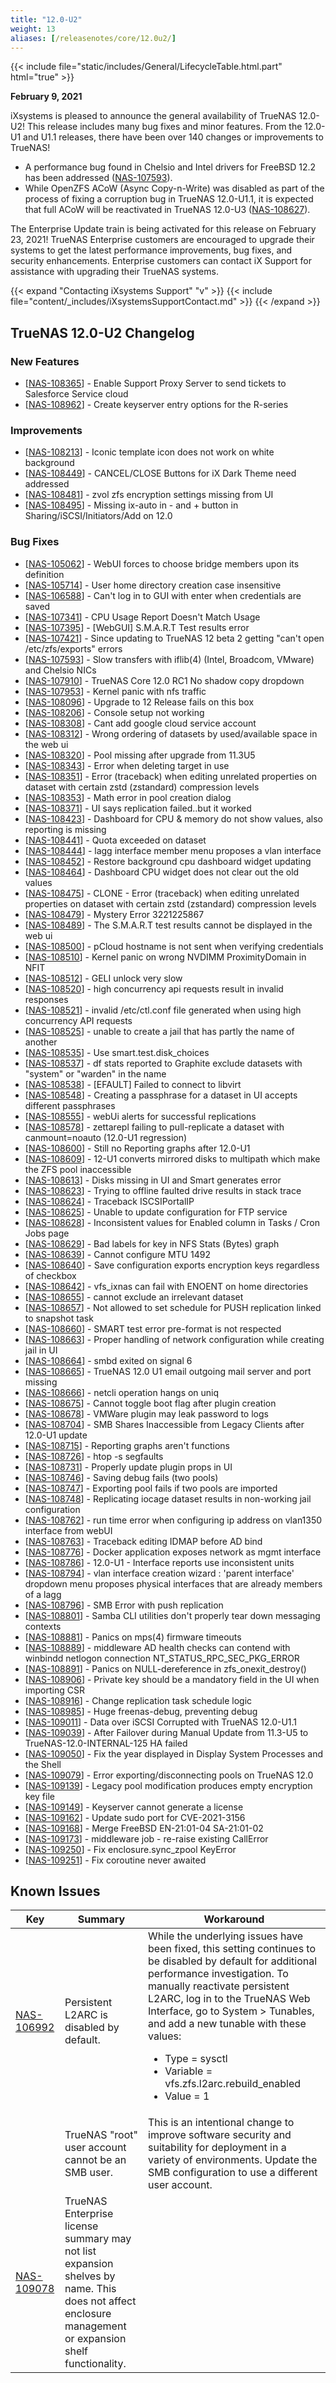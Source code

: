 ```yaml
---
title: "12.0-U2"
weight: 13
aliases: [/releasenotes/core/12.0u2/]
---
```


{{< include file="static/includes/General/LifecycleTable.html.part" html="true" >}}

**February 9, 2021**

iXsystems is pleased to announce the general availability of TrueNAS 12.0-U2! This release includes many bug fixes and minor features. From the 12.0-U1 and U1.1 releases, there have been over 140 changes or improvements to TrueNAS!

<ul>
	<li>A performance bug found in Chelsio and Intel drivers for FreeBSD 12.2 has been addressed (<a href="https://ixsystems.atlassian.net/browse/NAS-107593" target="_blank">NAS-107593</a>).
</li>
<li>While OpenZFS ACoW (Async Copy-n-Write) was disabled as part of the process of fixing a corruption bug in TrueNAS 12.0-U1.1, it is expected that full ACoW will be reactivated in TrueNAS 12.0-U3 (<a href="https://ixsystems.atlassian.net/browse/NAS-108627" target="_blank">NAS-108627</a>).
</li>
</ul>

The Enterprise Update train is being activated for this release on February 23, 2021! TrueNAS Enterprise customers are encouraged to upgrade their systems to get the latest performance improvements, bug fixes, and security enhancements. Enterprise customers can contact iX Support for assistance with upgrading their TrueNAS systems.

{{< expand "Contacting iXsystems Support" "v" >}}
{{< include file="content/_includes/iXsystemsSupportContact.md" >}}
{{< /expand >}}

## TrueNAS 12.0-U2 Changelog

### New Features 

<ul>
<li>[<a href='https://ixsystems.atlassian.net/browse/NAS-108365'>NAS-108365</a>] -         Enable Support Proxy Server to send tickets to Salesforce Service cloud
</li>
<li>[<a href='https://ixsystems.atlassian.net/browse/NAS-108962'>NAS-108962</a>] -         Create keyserver entry options for the R-series
</li>
</ul>  

### Improvements

<ul>
<li>[<a href='https://ixsystems.atlassian.net/browse/NAS-108213'>NAS-108213</a>] -         Iconic template icon does not work on white background
</li>
<li>[<a href='https://ixsystems.atlassian.net/browse/NAS-108449'>NAS-108449</a>] -         CANCEL/CLOSE Buttons for iX Dark Theme need addressed 
</li>
<li>[<a href='https://ixsystems.atlassian.net/browse/NAS-108481'>NAS-108481</a>] -         zvol zfs encryption settings missing from UI
</li>
<li>[<a href='https://ixsystems.atlassian.net/browse/NAS-108495'>NAS-108495</a>] -         Missing ix-auto in - and + button in Sharing/iSCSI/Initiators/Add on 12.0
</li>
</ul>

### Bug Fixes

<ul>
<li>[<a href='https://ixsystems.atlassian.net/browse/NAS-105062'>NAS-105062</a>] -         WebUI forces to choose bridge members upon its definition
</li>
<li>[<a href='https://ixsystems.atlassian.net/browse/NAS-105714'>NAS-105714</a>] -         User home directory creation case insensitive
</li>
<li>[<a href='https://ixsystems.atlassian.net/browse/NAS-106588'>NAS-106588</a>] -         Can't log in to GUI with enter when credentials are saved
</li>
<li>[<a href='https://ixsystems.atlassian.net/browse/NAS-107341'>NAS-107341</a>] -         CPU Usage Report Doesn't Match Usage
</li>
<li>[<a href='https://ixsystems.atlassian.net/browse/NAS-107395'>NAS-107395</a>] -         [WebGUI] S.M.A.R.T Test results error
</li>
<li>[<a href='https://ixsystems.atlassian.net/browse/NAS-107421'>NAS-107421</a>] -         Since updating to TrueNAS 12 beta 2 getting "can't open /etc/zfs/exports" errors
</li>
<li>[<a href='https://ixsystems.atlassian.net/browse/NAS-107593'>NAS-107593</a>] -         Slow transfers with iflib(4) (Intel, Broadcom, VMware) and Chelsio NICs
</li>
<li>[<a href='https://ixsystems.atlassian.net/browse/NAS-107910'>NAS-107910</a>] -         TrueNAS Core 12.0 RC1 No shadow copy dropdown
</li>
<li>[<a href='https://ixsystems.atlassian.net/browse/NAS-107953'>NAS-107953</a>] -         Kernel panic with nfs traffic
</li>
<li>[<a href='https://ixsystems.atlassian.net/browse/NAS-108096'>NAS-108096</a>] -         Upgrade to 12 Release fails on this box
</li>
<li>[<a href='https://ixsystems.atlassian.net/browse/NAS-108206'>NAS-108206</a>] -         Console setup not working
</li>
<li>[<a href='https://ixsystems.atlassian.net/browse/NAS-108308'>NAS-108308</a>] -         Cant add google cloud service account
</li>
<li>[<a href='https://ixsystems.atlassian.net/browse/NAS-108312'>NAS-108312</a>] -         Wrong ordering of datasets by used/available space in the web ui
</li>
<li>[<a href='https://ixsystems.atlassian.net/browse/NAS-108320'>NAS-108320</a>] -         Pool missing after upgrade from 11.3U5
</li>
<li>[<a href='https://ixsystems.atlassian.net/browse/NAS-108343'>NAS-108343</a>] -         Error when deleting target in use
</li>
<li>[<a href='https://ixsystems.atlassian.net/browse/NAS-108351'>NAS-108351</a>] -         Error (traceback) when editing unrelated properties on dataset with certain zstd (zstandard) compression levels
</li>
<li>[<a href='https://ixsystems.atlassian.net/browse/NAS-108353'>NAS-108353</a>] -         Math error in pool creation dialog
</li>
<li>[<a href='https://ixsystems.atlassian.net/browse/NAS-108371'>NAS-108371</a>] -         UI says replication failed..but it worked
</li>
<li>[<a href='https://ixsystems.atlassian.net/browse/NAS-108423'>NAS-108423</a>] -         Dashboard for CPU & memory do not show values, also reporting is missing
</li>
<li>[<a href='https://ixsystems.atlassian.net/browse/NAS-108441'>NAS-108441</a>] -         Quota exceeded on dataset
</li>
<li>[<a href='https://ixsystems.atlassian.net/browse/NAS-108444'>NAS-108444</a>] -         lagg interface member menu proposes a vlan interface
</li>
<li>[<a href='https://ixsystems.atlassian.net/browse/NAS-108452'>NAS-108452</a>] -         Restore background cpu dashboard widget updating
</li>
<li>[<a href='https://ixsystems.atlassian.net/browse/NAS-108464'>NAS-108464</a>] -         Dashboard CPU widget does not clear out the old values
</li>
<li>[<a href='https://ixsystems.atlassian.net/browse/NAS-108475'>NAS-108475</a>] -         CLONE - Error (traceback) when editing unrelated properties on dataset with certain zstd (zstandard) compression levels
</li>
<li>[<a href='https://ixsystems.atlassian.net/browse/NAS-108479'>NAS-108479</a>] -         Mystery Error 3221225867
</li>
<li>[<a href='https://ixsystems.atlassian.net/browse/NAS-108489'>NAS-108489</a>] -         The S.M.A.R.T test results cannot be displayed in the web ui
</li>
<li>[<a href='https://ixsystems.atlassian.net/browse/NAS-108500'>NAS-108500</a>] -         pCloud hostname is not sent when verifying credentials
</li>
<li>[<a href='https://ixsystems.atlassian.net/browse/NAS-108510'>NAS-108510</a>] -         Kernel panic on wrong NVDIMM ProximityDomain in NFIT
</li>
<li>[<a href='https://ixsystems.atlassian.net/browse/NAS-108512'>NAS-108512</a>] -         GELI unlock very slow
</li>
<li>[<a href='https://ixsystems.atlassian.net/browse/NAS-108520'>NAS-108520</a>] -         high concurrency api requests result in invalid responses
</li>
<li>[<a href='https://ixsystems.atlassian.net/browse/NAS-108521'>NAS-108521</a>] -         invalid /etc/ctl.conf file generated when using high concurrency API requests
</li>
<li>[<a href='https://ixsystems.atlassian.net/browse/NAS-108525'>NAS-108525</a>] -         unable to create a jail that has partly the name of another
</li>
<li>[<a href='https://ixsystems.atlassian.net/browse/NAS-108535'>NAS-108535</a>] -         Use smart.test.disk_choices
</li>
<li>[<a href='https://ixsystems.atlassian.net/browse/NAS-108537'>NAS-108537</a>] -         df stats reported to Graphite exclude datasets with "system" or "warden" in the name
</li>
<li>[<a href='https://ixsystems.atlassian.net/browse/NAS-108538'>NAS-108538</a>] -         [EFAULT] Failed to connect to libvirt
</li>
<li>[<a href='https://ixsystems.atlassian.net/browse/NAS-108548'>NAS-108548</a>] -         Creating a passphrase for a dataset in UI accepts different passphrases
</li>
<li>[<a href='https://ixsystems.atlassian.net/browse/NAS-108555'>NAS-108555</a>] -         webUi alerts for successful replications
</li>
<li>[<a href='https://ixsystems.atlassian.net/browse/NAS-108578'>NAS-108578</a>] -         zettarepl failing to pull-replicate a dataset with canmount=noauto (12.0-U1 regression)
</li>
<li>[<a href='https://ixsystems.atlassian.net/browse/NAS-108600'>NAS-108600</a>] -         Still no Reporting graphs after 12.0-U1
</li>
<li>[<a href='https://ixsystems.atlassian.net/browse/NAS-108609'>NAS-108609</a>] -         12-U1 converts mirrored disks to multipath which make the ZFS pool inaccessible 
</li>
<li>[<a href='https://ixsystems.atlassian.net/browse/NAS-108613'>NAS-108613</a>] -         Disks missing in UI and Smart generates error
</li>
<li>[<a href='https://ixsystems.atlassian.net/browse/NAS-108623'>NAS-108623</a>] -         Trying to offline faulted drive results in stack trace
</li>
<li>[<a href='https://ixsystems.atlassian.net/browse/NAS-108624'>NAS-108624</a>] -         Traceback ISCSIPortalIP
</li>
<li>[<a href='https://ixsystems.atlassian.net/browse/NAS-108625'>NAS-108625</a>] -         Unable to update configuration for FTP service
</li>
<li>[<a href='https://ixsystems.atlassian.net/browse/NAS-108628'>NAS-108628</a>] -         Inconsistent values for Enabled column in Tasks / Cron Jobs page
</li>
<li>[<a href='https://ixsystems.atlassian.net/browse/NAS-108629'>NAS-108629</a>] -         Bad labels for key in NFS Stats (Bytes) graph
</li>
<li>[<a href='https://ixsystems.atlassian.net/browse/NAS-108639'>NAS-108639</a>] -         Cannot configure MTU  1492
</li>
<li>[<a href='https://ixsystems.atlassian.net/browse/NAS-108640'>NAS-108640</a>] -         Save configuration exports encryption keys regardless of checkbox
</li>
<li>[<a href='https://ixsystems.atlassian.net/browse/NAS-108642'>NAS-108642</a>] -         vfs_ixnas can fail with ENOENT on home directories
</li>
<li>[<a href='https://ixsystems.atlassian.net/browse/NAS-108655'>NAS-108655</a>] -         cannot exclude an irrelevant dataset
</li>
<li>[<a href='https://ixsystems.atlassian.net/browse/NAS-108657'>NAS-108657</a>] -         Not allowed to set schedule for PUSH replication linked to snapshot task
</li>
<li>[<a href='https://ixsystems.atlassian.net/browse/NAS-108660'>NAS-108660</a>] -         SMART test error pre-format is not respected
</li>
<li>[<a href='https://ixsystems.atlassian.net/browse/NAS-108663'>NAS-108663</a>] -         Proper handling of network configuration while creating jail in UI
</li>
<li>[<a href='https://ixsystems.atlassian.net/browse/NAS-108664'>NAS-108664</a>] -         smbd exited on signal 6
</li>
<li>[<a href='https://ixsystems.atlassian.net/browse/NAS-108665'>NAS-108665</a>] -         TrueNAS 12.0 U1 email outgoing mail server and port missing 
</li>
<li>[<a href='https://ixsystems.atlassian.net/browse/NAS-108666'>NAS-108666</a>] -         netcli operation hangs on uniq
</li>
<li>[<a href='https://ixsystems.atlassian.net/browse/NAS-108675'>NAS-108675</a>] -         Cannot toggle boot flag after plugin creation
</li>
<li>[<a href='https://ixsystems.atlassian.net/browse/NAS-108678'>NAS-108678</a>] -         VMWare plugin may leak password to logs
</li>
<li>[<a href='https://ixsystems.atlassian.net/browse/NAS-108704'>NAS-108704</a>] -         SMB Shares Inaccessible from Legacy Clients after 12.0-U1 update
</li>
<li>[<a href='https://ixsystems.atlassian.net/browse/NAS-108715'>NAS-108715</a>] -         Reporting graphs aren't functions
</li>
<li>[<a href='https://ixsystems.atlassian.net/browse/NAS-108726'>NAS-108726</a>] -         htop -s segfaults
</li>
<li>[<a href='https://ixsystems.atlassian.net/browse/NAS-108731'>NAS-108731</a>] -         Properly update plugin props in UI
</li>
<li>[<a href='https://ixsystems.atlassian.net/browse/NAS-108746'>NAS-108746</a>] -         Saving debug fails (two pools)
</li>
<li>[<a href='https://ixsystems.atlassian.net/browse/NAS-108747'>NAS-108747</a>] -         Exporting pool fails if two pools are imported
</li>
<li>[<a href='https://ixsystems.atlassian.net/browse/NAS-108748'>NAS-108748</a>] -         Replicating iocage dataset results in non-working jail configuration
</li>
<li>[<a href='https://ixsystems.atlassian.net/browse/NAS-108762'>NAS-108762</a>] -         run time error when configuring ip address on vlan1350 interface from webUI
</li>
<li>[<a href='https://ixsystems.atlassian.net/browse/NAS-108763'>NAS-108763</a>] -         Traceback editing IDMAP before AD bind
</li>
<li>[<a href='https://ixsystems.atlassian.net/browse/NAS-108776'>NAS-108776</a>] -         Docker application exposes network as mgmt interface
</li>
<li>[<a href='https://ixsystems.atlassian.net/browse/NAS-108786'>NAS-108786</a>] -          12.0-U1 - Interface reports use inconsistent units
</li>
<li>[<a href='https://ixsystems.atlassian.net/browse/NAS-108794'>NAS-108794</a>] -         vlan interface creation wizard : 'parent interface' dropdown menu proposes physical interfaces that are already members of a lagg
</li>
<li>[<a href='https://ixsystems.atlassian.net/browse/NAS-108796'>NAS-108796</a>] -         SMB Error with push replication
</li>
<li>[<a href='https://ixsystems.atlassian.net/browse/NAS-108801'>NAS-108801</a>] -         Samba CLI utilities don't properly tear down messaging contexts
</li>
<li>[<a href='https://ixsystems.atlassian.net/browse/NAS-108881'>NAS-108881</a>] -         Panics on mps(4) firmware timeouts
</li>
<li>[<a href='https://ixsystems.atlassian.net/browse/NAS-108889'>NAS-108889</a>] -         middleware AD health checks can contend with winbindd netlogon connection NT_STATUS_RPC_SEC_PKG_ERROR
</li>
<li>[<a href='https://ixsystems.atlassian.net/browse/NAS-108891'>NAS-108891</a>] -         Panics on NULL-dereference in zfs_onexit_destroy()
</li>
<li>[<a href='https://ixsystems.atlassian.net/browse/NAS-108906'>NAS-108906</a>] -         Private key should be a mandatory field in the UI when importing CSR
</li>
<li>[<a href='https://ixsystems.atlassian.net/browse/NAS-108916'>NAS-108916</a>] -         Change replication task schedule logic
</li>
<li>[<a href='https://ixsystems.atlassian.net/browse/NAS-108985'>NAS-108985</a>] -         Huge freenas-debug, preventing debug
</li>
<li>[<a href='https://ixsystems.atlassian.net/browse/NAS-109011'>NAS-109011</a>] -         Data over iSCSI Corrupted with TrueNAS 12.0-U1.1
</li>
<li>[<a href='https://ixsystems.atlassian.net/browse/NAS-109039'>NAS-109039</a>] -         After Failover during Manual Update from 11.3-U5 to TrueNAS-12.0-INTERNAL-125 HA failed
</li>
<li>[<a href='https://ixsystems.atlassian.net/browse/NAS-109050'>NAS-109050</a>] -         Fix the year displayed in Display System Processes and the Shell
</li>
<li>[<a href='https://ixsystems.atlassian.net/browse/NAS-109079'>NAS-109079</a>] -         Error exporting/disconnecting pools on TrueNAS 12.0
</li>
<li>[<a href='https://ixsystems.atlassian.net/browse/NAS-109139'>NAS-109139</a>] -         Legacy pool modification produces empty encryption key file
</li>
<li>[<a href='https://ixsystems.atlassian.net/browse/NAS-109149'>NAS-109149</a>] -         Keyserver cannot generate a license
</li>
<li>[<a href='https://ixsystems.atlassian.net/browse/NAS-109162'>NAS-109162</a>] -         Update sudo port for CVE-2021-3156
</li>
<li>[<a href='https://ixsystems.atlassian.net/browse/NAS-109168'>NAS-109168</a>] -         Merge FreeBSD EN-21:01-04 SA-21:01-02
</li>
<li>[<a href='https://ixsystems.atlassian.net/browse/NAS-109173'>NAS-109173</a>] -         middleware job - re-raise existing CallError
</li>
<li>[<a href='https://ixsystems.atlassian.net/browse/NAS-109250'>NAS-109250</a>] -         Fix enclosure.sync_zpool KeyError
</li>
<li>[<a href='https://ixsystems.atlassian.net/browse/NAS-109251'>NAS-109251</a>] -         Fix coroutine never awaited
</li>
</ul>

## Known Issues

<body class="ql-editor ql-editor-view" style="font-size:14px;">
    <html>
        <body>
            <table width="100%">
                <thead>
                  <tr><th>Key</th><th>Summary</th><th>Workaround</th></tr>
                </thead>
                <tbody>
                 <tr><td><a href="https://ixsystems.atlassian.net/browse/NAS-106992" target="_blank">NAS-106992</a></td><td>Persistent L2ARC is disabled by default.</td><td>While the underlying issues have been fixed, this setting continues to be disabled by default for additional performance investigation. To manually reactivate persistent L2ARC, log in to the TrueNAS Web Interface, go to System > Tunables, and add a new tunable with these values:<ul>
		    				<li>Type = sysctl</li>
		    				<li>Variable = vfs.zfs.l2arc.rebuild_enabled</li>
		    				<li>Value = 1</li>
		    			</ul>
</td></tr>
<tr>
			<td></td>
			<td>TrueNAS "root" user account cannot be an SMB user.</td>
			<td>This is an intentional change to improve software security and suitability for deployment in a variety of environments. Update the SMB configuration to use a different user account.</td>
		    </tr>
		      <tr><td><a href="https://ixsystems.atlassian.net/browse/NAS-109078" target="_blank">NAS-109078</a></td><td>TrueNAS Enterprise license summary may not list expansion shelves by name. This does not affect enclosure management or expansion shelf functionality.</td><td></td>
            	   </tbody>
            </table>
        </body>
    </html>
